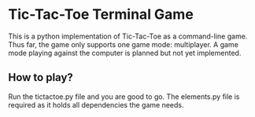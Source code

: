 # Tic-Tac-Toe Terminal Game

This is a python implementation of Tic-Tac-Toe as a command-line game. Thus far, the game only supports one game mode: multiplayer. A game mode playing against the computer is planned but not yet implemented.

## How to play?
Run the tictactoe.py file and you are good to go. The elements.py file is required as it holds all dependencies the game needs.